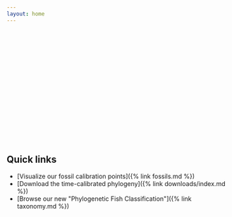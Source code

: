 ```yaml
---
layout: home
---
```



<style>
.svg-container {
    display: inline-block;
    position: relative;
    width: 100%;
    padding-bottom: 50%;
    vertical-align: middle;
    overflow: hidden;
    background-size: contain;
    background-image: url('{% link assets/img/front-page-tree@1x.png %}');
}

@media
only screen and (-webkit-min-device-pixel-ratio: 1.25),
only screen and (   min--moz-device-pixel-ratio: 1.25),
only screen and (     -o-min-device-pixel-ratio: 5/4),
only screen and (        min-device-pixel-ratio: 1.25),
only screen and (                min-resolution: 1.25dppx) {
    .svg-container {
        background-image: url('{% link assets/img/front-page-tree@2x.png %}');
    };
}

@media
only screen and (-webkit-min-device-pixel-ratio: 2.25),
only screen and (   min--moz-device-pixel-ratio: 2.25),
only screen and (     -o-min-device-pixel-ratio: 9/4),
only screen and (        min-device-pixel-ratio: 2.25),
only screen and (                min-resolution: 2.25dppx) {
    .svg-container {
        background-image: url('{% link assets/img/front-page-tree@3x.png %}');
    };
}

.svg-content {
    display: inline-block;
    position: absolute;
    top: 0;
    left: 0;
}
</style>

<div class="svg-container">
<svg id="example1" xmlns="http://www.w3.org/2000/svg" xmlns:xlink="http://www.w3.org/1999/xlink" preserveAspectRatio="xMinYMin meet" class="svg-content" viewBox="0 0 2687 1350">
{% for row in site.data.front_page_coords %}
<a xlink:href="{{ "/taxonomy/family/" | append: row.taxa | relative_url }}" class="svg-tooltip">
  <title>{{ row.taxa }}</title>
  <rect x="{{ row.x }}" y="{{ row.y }}" width="{{ row.w }}" height="{{ row.h }}" fill="red" stroke="black" opacity="0" />
</a>
{% endfor %}
</svg>
</div>



## Quick links

* [Visualize our fossil calibration points]({% link fossils.md %})
* [Download the time-calibrated phylogeny]({% link downloads/index.md %})
* [Browse our new "Phylogenetic Fish Classification"]({% link taxonomy.md %})
